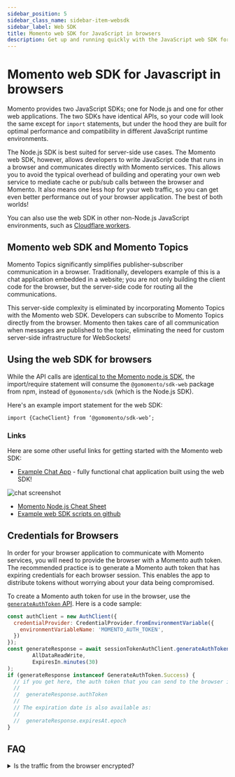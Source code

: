 ```yaml
---
sidebar_position: 5
sidebar_class_name: sidebar-item-websdk
sidebar_label: Web SDK
title: Momento web SDK for JavaScript in browsers
description: Get up and running quickly with the JavaScript web SDK for use in browsers connecting to Momento Cache or Topics services.
---
```


# Momento web SDK for Javascript in browsers

Momento provides two JavaScript SDKs; one for Node.js and one for other web applications. The two SDKs have identical APIs, so your code will look the same except for `import` statements, but under the hood they are built for optimal performance and compatibility in different JavaScript runtime environments.

The Node.js SDK is best suited for server-side use cases. The Momento web SDK, however, allows developers to write JavaScript code that runs in a browser and communicates directly with Momento services. This allows you to avoid the typical overhead of building and operating your own web service to mediate cache or pub/sub calls between the browser and Momento. It also means one less hop for your web traffic, so you can get even better performance out of your browser application. The best of both worlds!

You can also use the web SDK in other non-Node.js JavaScript environments, such as [Cloudflare workers](https://workers.cloudflare.com/).

## Momento web SDK and Momento Topics

Momento Topics significantly simplifies publisher-subscriber communication in a browser. Traditionally, developers example of this is a chat application embedded in a website; you are not only building the client code for the browser, but the server-side code for routing all the communications.

This server-side complexity is eliminated by incorporating Momento Topics with the Momento web SDK. Developers can subscribe to Momento Topics directly from the browser. Momento then takes care of all communication when messages are published to the topic, eliminating the need for custom server-side infrastructure for WebSockets!

## Using the web SDK for browsers

While the API calls are [identical to the Momento node.js SDK](/develop/guides/cheat-sheets/momento-cache-nodejs-cheat-sheet.md), the import/require statement will consume the `@gomomento/sdk-web` package from npm, instead of `@gomomento/sdk` (which is the Node.js SDK).

Here's an example import statement for the web SDK:

`import {CacheClient} from ‘@gomomento/sdk-web’;`

### Links

Here are some other useful links for getting started with the Momento web SDK:

* [Example Chat App](https://github.com/momentohq/example-chat-app) - fully functional chat application built using the web SDK!

![chat screenshot](/img/web-sdk-chat-app.png)

* [Momento Node.js Cheat Sheet](/develop/guides/cheat-sheets/momento-cache-nodejs-cheat-sheet.md)
* [Example web SDK scripts on github](https://github.com/momentohq/client-sdk-javascript/examples/web)

## Credentials for Browsers

In order for your browser application to communicate with Momento services, you will need to provide the browser with a Momento auth token. The recommended practice is to generate a Momento auth token that has expiring credentials for each browser session. This enables the app to distribute tokens without worrying about your data being compromised.

To create a Momento auth token for use in the browser, use the [`generateAuthToken` API](/develop/api-reference/#auth-apis). Here is a code sample:

```javascript
const authClient = new AuthClient({
  credentialProvider: CredentialProvider.fromEnvironmentVariable({
    environmentVariableName: 'MOMENTO_AUTH_TOKEN',
  })
});
const generateResponse = await sessionTokenAuthClient.generateAuthToken(
    	AllDataReadWrite,
    	ExpiresIn.minutes(30)
);
if (generateResponse instanceof GenerateAuthToken.Success) {
  // if you get here, the auth token that you can send to the browser is available as:
  //
  //  generateResponse.authToken
  //
  // The expiration date is also available as:
  //
  //  generateResponse.expiresAt.epoch
}
```

## FAQ

<details>
  <summary>Is the traffic from the browser encrypted?</summary>
As with all traffic with Momento services, the web SDK is fully encrypted on the wire. In addition, the SDK uses TLS 1.2+ encryption.
</details>
